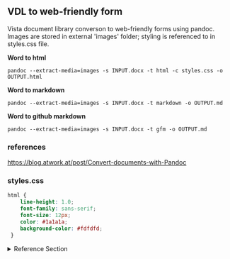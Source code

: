 ## VDL to web-friendly form
Vista document library converson to web-friendly forms using pandoc.  Images are stored in external 'images' folder; styling is referenced to in styles.css file. 



__Word to html__
```
pandoc --extract-media=images -s INPUT.docx -t html -c styles.css -o OUTPUT.html
```

__Word to markdown__
```
pandoc --extract-media=images -s INPUT.docx -t markdown -o OUTPUT.md
```

__Word to github markdown__
```
pandoc --extract-media=images -s INPUT.docx -t gfm -o OUTPUT.md
```



### references
https://blog.atwork.at/post/Convert-documents-with-Pandoc


### styles.css
```css
html {
    line-height: 1.0;
    font-family: sans-serif;
    font-size: 12px;
    color: #1a1a1a;
    background-color: #fdfdfd;
 }
```


<details>
  <summary>Reference Section</summary> 
    
### Heading
    
  1. A numbered
  2. list
     * With some
     * Sub bullets
</details>
